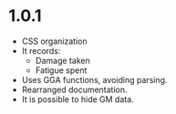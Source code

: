 # 1.0.1
- CSS organization
- It records:
  - Damage taken
  - Fatigue spent
- Uses GGA functions, avoiding parsing.
- Rearranged documentation.
- It is possible to hide GM data.
